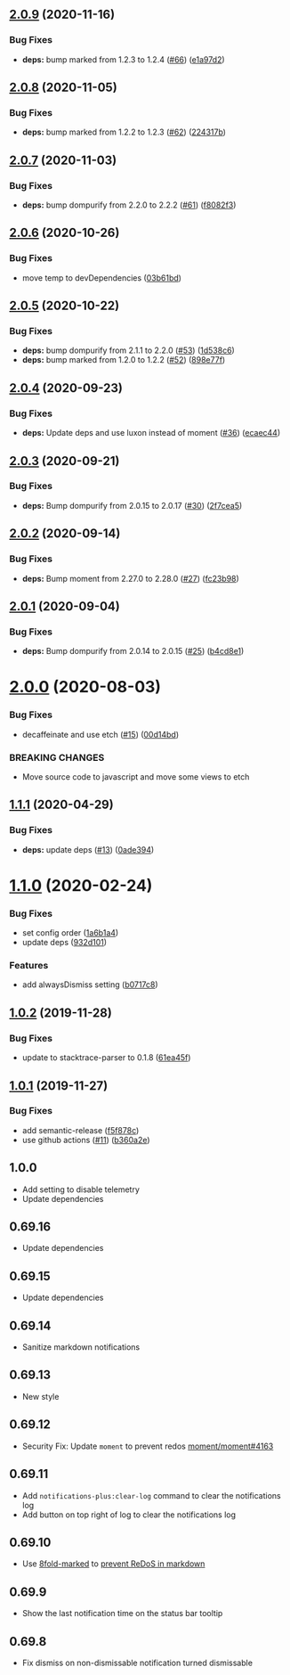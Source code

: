 ## [2.0.9](https://github.com/UziTech/notifications/compare/v2.0.8...v2.0.9) (2020-11-16)


### Bug Fixes

* **deps:** bump marked from 1.2.3 to 1.2.4 ([#66](https://github.com/UziTech/notifications/issues/66)) ([e1a97d2](https://github.com/UziTech/notifications/commit/e1a97d2f529ca259d4fdc43a74651e5809519963))

## [2.0.8](https://github.com/UziTech/notifications/compare/v2.0.7...v2.0.8) (2020-11-05)


### Bug Fixes

* **deps:** bump marked from 1.2.2 to 1.2.3 ([#62](https://github.com/UziTech/notifications/issues/62)) ([224317b](https://github.com/UziTech/notifications/commit/224317b7cd6f799ce55846ef7ddb6040dd48255b))

## [2.0.7](https://github.com/UziTech/notifications/compare/v2.0.6...v2.0.7) (2020-11-03)


### Bug Fixes

* **deps:** bump dompurify from 2.2.0 to 2.2.2 ([#61](https://github.com/UziTech/notifications/issues/61)) ([f8082f3](https://github.com/UziTech/notifications/commit/f8082f3ea8c9128d1c646a5571be52176bf593f9))

## [2.0.6](https://github.com/UziTech/notifications/compare/v2.0.5...v2.0.6) (2020-10-26)


### Bug Fixes

* move temp to devDependencies ([03b61bd](https://github.com/UziTech/notifications/commit/03b61bd5c83d2ccf193cdcfaae7684351b260909))

## [2.0.5](https://github.com/UziTech/notifications/compare/v2.0.4...v2.0.5) (2020-10-22)


### Bug Fixes

* **deps:** bump dompurify from 2.1.1 to 2.2.0 ([#53](https://github.com/UziTech/notifications/issues/53)) ([1d538c6](https://github.com/UziTech/notifications/commit/1d538c6407f93f0a43175cd975dc117f05a40b32))
* **deps:** bump marked from 1.2.0 to 1.2.2 ([#52](https://github.com/UziTech/notifications/issues/52)) ([898e77f](https://github.com/UziTech/notifications/commit/898e77fc2e6556b083ef8e2c292256e0b3c3f5b4))

## [2.0.4](https://github.com/UziTech/notifications/compare/v2.0.3...v2.0.4) (2020-09-23)


### Bug Fixes

* **deps:** Update deps and use luxon instead of moment ([#36](https://github.com/UziTech/notifications/issues/36)) ([ecaec44](https://github.com/UziTech/notifications/commit/ecaec446103fc9f0ec05213d2a4dff89744f5aaf))

## [2.0.3](https://github.com/UziTech/notifications/compare/v2.0.2...v2.0.3) (2020-09-21)


### Bug Fixes

* **deps:** Bump dompurify from 2.0.15 to 2.0.17 ([#30](https://github.com/UziTech/notifications/issues/30)) ([2f7cea5](https://github.com/UziTech/notifications/commit/2f7cea58a233a89f08b91cfca01eacb87f206513))

## [2.0.2](https://github.com/UziTech/notifications/compare/v2.0.1...v2.0.2) (2020-09-14)


### Bug Fixes

* **deps:** Bump moment from 2.27.0 to 2.28.0 ([#27](https://github.com/UziTech/notifications/issues/27)) ([fc23b98](https://github.com/UziTech/notifications/commit/fc23b983dde6bfafd2568aa0729fa356a36bdbdc))

## [2.0.1](https://github.com/UziTech/notifications/compare/v2.0.0...v2.0.1) (2020-09-04)


### Bug Fixes

* **deps:** Bump dompurify from 2.0.14 to 2.0.15 ([#25](https://github.com/UziTech/notifications/issues/25)) ([b4cd8e1](https://github.com/UziTech/notifications/commit/b4cd8e1376874eec4471de48ee037832f5111dc7))

# [2.0.0](https://github.com/UziTech/notifications/compare/v1.1.1...v2.0.0) (2020-08-03)


### Bug Fixes

* decaffeinate and use etch ([#15](https://github.com/UziTech/notifications/issues/15)) ([00d14bd](https://github.com/UziTech/notifications/commit/00d14bd70d611ed59318013285506b2c1a95360a))


### BREAKING CHANGES

* Move source code to javascript and move some views to etch

## [1.1.1](https://github.com/UziTech/notifications/compare/v1.1.0...v1.1.1) (2020-04-29)


### Bug Fixes

* **deps:** update deps ([#13](https://github.com/UziTech/notifications/issues/13)) ([0ade394](https://github.com/UziTech/notifications/commit/0ade394eda053101e48ba0688b919bd3f326b7f2))

# [1.1.0](https://github.com/UziTech/notifications/compare/v1.0.2...v1.1.0) (2020-02-24)


### Bug Fixes

* set config order ([1a6b1a4](https://github.com/UziTech/notifications/commit/1a6b1a4ca779a80789e2ceb40c003836c14ac2f5))
* update deps ([932d101](https://github.com/UziTech/notifications/commit/932d101da9fb41e659253158297f2c3d2933e753))


### Features

* add alwaysDismiss setting ([b0717c8](https://github.com/UziTech/notifications/commit/b0717c8defd3dd878edd43ba8a25b299f83a6be0))

## [1.0.2](https://github.com/UziTech/notifications/compare/v1.0.1...v1.0.2) (2019-11-28)


### Bug Fixes

* update to stacktrace-parser to 0.1.8 ([61ea45f](https://github.com/UziTech/notifications/commit/61ea45ff7fa481925399f480558c2383da7e6a6b))

## [1.0.1](https://github.com/UziTech/notifications/compare/v1.0.0...v1.0.1) (2019-11-27)


### Bug Fixes

* add semantic-release ([f5f878c](https://github.com/UziTech/notifications/commit/f5f878cff283e9af8896e61c43b283221f8507d1))
* use github actions ([#11](https://github.com/UziTech/notifications/issues/11)) ([b360a2e](https://github.com/UziTech/notifications/commit/b360a2e5b9bdcb3f9dedf9eebd626aeceb104e34))

## 1.0.0
* Add setting to disable telemetry
* Update dependencies

## 0.69.16
* Update dependencies

## 0.69.15
* Update dependencies

## 0.69.14
* Sanitize markdown notifications

## 0.69.13
* New style

## 0.69.12
* Security Fix: Update `moment` to prevent redos [moment/moment#4163](https://github.com/moment/moment/issues/4163)

## 0.69.11
* Add `notifications-plus:clear-log` command to clear the notifications log
* Add button on top right of log to clear the notifications log

## 0.69.10
* Use [8fold-marked](https://www.npmjs.com/package/8fold-marked) to [prevent ReDoS in markdown](https://github.com/chjj/marked/issues/937)

## 0.69.9
* Show the last notification time on the status bar tooltip

## 0.69.8
* Fix dismiss on non-dismissable notification turned dismissable
